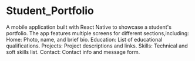 # Student_Portfolio
A mobile application built with React Native to showcase a student's portfolio. The app features multiple screens for different sections,including: Home: Photo, name, and brief bio. Education: List of educational qualifications. Projects: Project descriptions and links. Skills: Technical and soft skills list. Contact: Contact info and message form.
